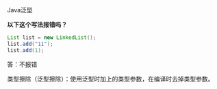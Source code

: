 Java泛型

**以下这个写法报错吗？**

```java
List list = new LinkedList();
list.add("11");
list.add(1);
```

答：不报错

类型擦除（泛型擦除）：使用泛型时加上的类型参数，在编译时去掉类型参数。

